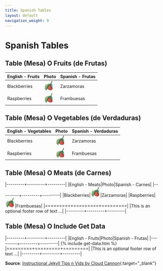 ```yaml
---
title: Spanish Tables
layout: default
navigation_weight: 9
---
```

# Spanish Tables

## Table (Mesa) O Fruits (de Frutas)

English - Fruits|Photo|Spanish - Frutas|
---------|---------|---------|
Blackberries|![Zarzamoras](../assets/img/raspberry-frambuesa-32-x-32.png)|Zarzamoras|
Raspberries|![Frambuesas](../assets/img/raspberry-frambuesa-32-x-32.png)|Frambuesas|

## Table (Mesa) O Vegetables (de Verdaduras)

English - Vegetables|Photo|Spanish - Verdaduras|
---------|---------|---------|
Blackberries|![Page Banner](../assets/img/raspberry-frambuesa-32-x-32.png)|Zarzamoras|
Raspberries|![Page Banner](../assets/img/raspberry-frambuesa-32-x-32.png)|Frambuesas|

## Table (Mesa) O Meats (de Carnes)

|---------+---------+---------|
|English - Meats|Photo|Spanish - Carnes|
|---------+---------+---------|
|Blackberries|![Page Banner](../assets/img/raspberry-frambuesa-32-x-32.png)|Zarzamoras|
|Raspberries|![Page Banner](../assets/img/raspberry-frambuesa-32-x-32.png)|Frambuesas|
|=========+=========+=========|
|This is an optional footer row of text ...|
|---------+---------+---------|

## Table (Mesa) O Include Get Data

|---------+---------+---------|
|English - Fruits|Photo|Spanish - Frutas|
|---------+---------+---------|
{% include get-data.htm %}
|=========+=========+=========|
|This is an optional footer row of text ...|
|---------+---------+---------|

**Source**: [Instructional Jekyll Tips n Vids by Cloud Cannon](https://learn.cloudcannon.com/){:target="_blank"}